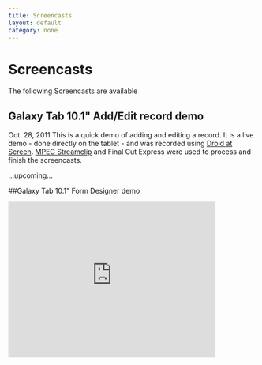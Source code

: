 ```yaml
--- 
title: Screencasts
layout: default
category: none
---
```


# Screencasts

The following Screencasts are available

## Galaxy Tab 10.1" Add/Edit record demo
Oct. 28, 2011
This is a quick demo of adding and editing a record. It is a live demo - done directly on the tablet - and was recorded using 
[Droid at Screen](http://blog.ribomation.com/droid-at-screen/). [MPEG Streamclip](http://www.squared5.com/) and Final Cut Express were used to process and finish the screencasts.

...upcoming...

##Galaxy Tab 10.1" Form Designer demo

<iframe width="420" height="315" src="http://www.youtube.com/embed/ibL7GXUkMGY" frameborder="0" allowfullscreen="1">t</iframe>